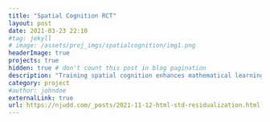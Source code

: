 ```yaml
---
title: "Spatial Cognition RCT"
layout: post
date: 2021-03-23 22:10
#tag: jekyll
# image: /assets/proj_imgs/spatialcognition/img1.png
headerImage: true
projects: true
hidden: true # don't count this post in blog pagination
description: "Training spatial cognition enhances mathematical learning in a randomized study of 17,000 children"
category: project
#author: johndoe
externalLink: true
url: https://njudd.com/_posts/2021-11-12-html-std-residualization.html
---
```


